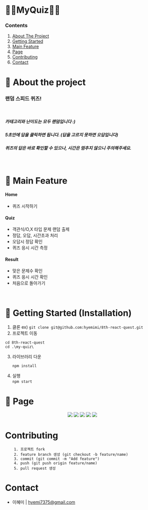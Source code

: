 # **🧜‍♀️MyQuiz🧚‍♀️**

### Contents

  <ol>
    <li><a href="#-about-the-project">About The Project</a></li>
    <li><a href="#-getting-started-installation">Getting Started</a></li>
    <li><a href="#-main-feature">Main Feature</a></li> 
    <li><a href="#-page">Page</a></li> 
    <li><a href="#contributing">Contributing</a></li>
  
   <li><a href="#contact">Contact</a></li>
  </ol>

# 💫 About the project

### 랜덤 스피드 퀴즈!

<br>

##### 카테고리와 난이도는 모두 랜덤입니다 :)

##### 5초안에 답을 클릭하면 됩니다. (답을 고르지 못하면 오답입니다)

##### 퀴즈의 답은 바로 확인할 수 있으나, 시간은 멈추지 않으니 주의해주세요.

<br>

# 💫 Main Feature

#### Home

- 퀴즈 시작하기

#### Quiz

- 객관식/O,X 타입 문제 랜덤 출제
- 정답, 오답, 시간초과 처리
- 오답시 정답 확인
- 퀴즈 응시 시간 측정

#### Result

- 맞은 문제수 확인
- 퀴즈 응시 시간 확인
- 처음으로 돌아가기

<br>

# 💫 Getting Started (Installation)

1. 클론
   ex) `git clone git@github.com:hyemimi/8th-react-quest.git`
2. 프로젝트 이동

```
cd 8th-react-quest
cd .\my-quiz\
```

3. 라이브러리 다운
   ```
   npm install
   ```
4. 실행<br>
   `npm start`

# 💫 Page

<div align="center">
<img src="https://user-images.githubusercontent.com/103042868/216819492-c2614a36-0a3d-473d-8a61-d78d4a66e46d.png" />
<img src="https://user-images.githubusercontent.com/103042868/216819229-4c5615af-6ea4-4ce3-8f5e-85e0521190fd.png"/>
<img src="https://user-images.githubusercontent.com/103042868/216819224-e18e7cdd-8e48-4025-bb61-7064132e36aa.png"/>
<img src="https://user-images.githubusercontent.com/103042868/216819226-64febade-4bd0-4e9e-b5c8-e6c96fd3f32c.png"/>
<img src="https://user-images.githubusercontent.com/103042868/216819222-f452a0b5-c2c1-424f-a97d-dbf0993c20ea.png"/>
</div>

# Contributing

```
    1. 프로젝트 fork
    2. feature branch 생성 (git checkout -b feature/name)
    3. commit (git commit -m "Add feature")
    4. push (git push origin feature/name)
    5. pull request 생성

```

# Contact

- 이혜미 | hyemi7375@gmail.com
